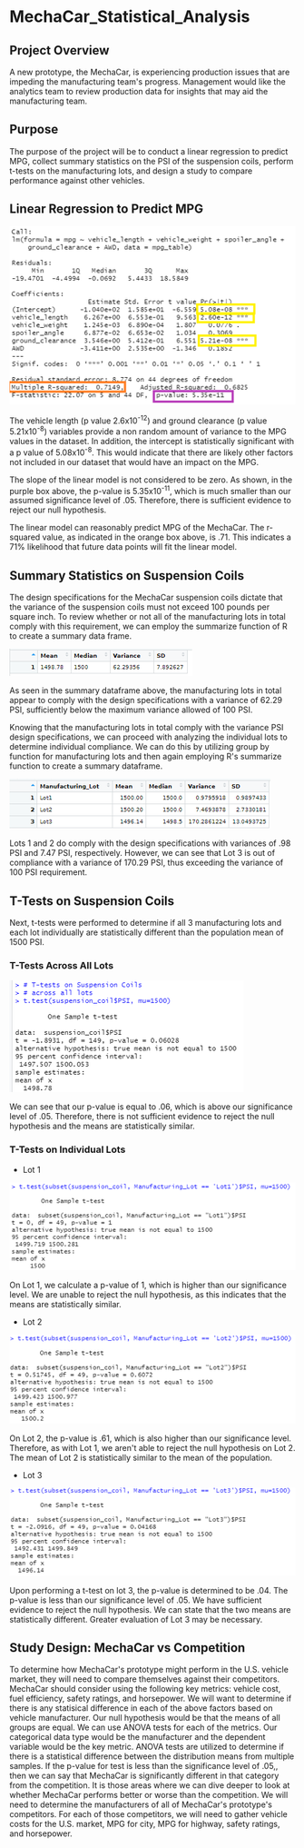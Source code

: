 # MechaCar_Statistical_Analysis

## Project Overview
A new prototype, the MechaCar, is experiencing production issues that are impeding the manufacturing team's progress.  Management would like the analytics team to review production data for insights that may aid the manufacturing team.

## Purpose
The purpose of the project will be to conduct a linear regression to predict MPG, collect summary statistics on the PSI of the suspension coils, perform t-tests on the manufacturing lots, and design a study to compare performance against other vehicles.

## Linear Regression to Predict MPG

![Multiple_Linear_Regression](Resources/Multiple_linear_regression.png)

The vehicle length (p value 2.6x10<sup>-12</sup>) and ground clearance (p value 5.21x10<sup>-8</sup>) variables provide a non random amount of variance to the MPG values in the dataset.  In addition, the intercept is statistically significant with a p value of 5.08x10<sup>-8</sup>.  This would indicate that there are likely other factors not included in our dataset that would have an impact on the MPG.

The slope of the linear model is not considered to be zero.  As shown, in the purple box above, the p-value is 5.35x10<sup>-11</sup>, which is much smaller than our assumed significance level of .05.  Therefore, there is sufficient evidence to reject our null hypothesis.

The linear model can reasonably predict MPG of the MechaCar.  The r-squared value, as indicated in the orange box above, is .71.  This indicates a 71% likelihood that future data points will fit the linear model.

## Summary Statistics on Suspension Coils

The design specifications for the MechaCar suspension coils dictate that the variance of the suspension coils must not exceed 100 pounds per square inch. To review whether or not all of the manufacturing lots in total comply with this requirement, we can employ the summarize function of R to create a summary data frame.

![table_summary](Resources/table_summary.png)

As seen in the summary dataframe above, the manufacturing lots in total appear to comply with the design specifications with a variance of 62.29 PSI, sufficiently below the maximum variance allowed of 100 PSI.

Knowing that the manufacturing lots in total comply with the variance PSI design specifications, we can proceed with analyzing the individual lots to determine individual compliance.  We can do this by utilizing group by function for manufacturing lots and then again employing R's summarize function to create a summary dataframe.

![lot_summary](Resources/lot_summary.png)

Lots 1 and 2 do comply with the design specifications with variances of .98 PSI and 7.47 PSI, respectively.  However, we can see that Lot 3 is out of compliance with a variance of 170.29 PSI, thus exceeding the variance of 100 PSI requirement.

## T-Tests on Suspension Coils

Next, t-tests were performed to determine if all 3 manufacturing lots and each lot individually are statistically different than the population mean of 1500 PSI.

### T-Tests Across All Lots

![t_test_all](Resources/t_test_all.png)

We can see that our p-value is equal to .06, which is above our significance level of .05.  Therefore, there is not sufficient evidence to reject the null hypothesis and the means are statistically similar.

### T-Tests on Individual Lots

 - Lot 1

![t_test_lot1](Resources/t_test_lot1.png)

On Lot 1, we calculate a p-value of 1, which is higher than our significance level.  We are unable to reject the null hypothesis, as this indicates that the means are statistically similar.

 - Lot 2

![t_test_lot2](Resources/t_test_lot2.png)

On Lot 2, the p-value is .61, which is also higher than our significance level.  Therefore, as with Lot 1, we aren't able to reject the null hypothesis on Lot 2.  The mean of Lot 2 is statistically similar to the mean of the population.

 - Lot 3
 
![t_test_lot3](Resources/t_test_lot3.png)

Upon performing a t-test on lot 3, the p-value is determined to be .04.  The p-value is less than our significance level of .05.  We have sufficient evidence to reject the null hypothesis.  We can state that the two means are statistically different.  Greater evaluation of Lot 3 may be necessary.

## Study Design: MechaCar vs Competition

To determine how MechaCar's prototype might perform in the U.S. vehicle market, they will need to compare themselves against their competitors.  MechaCar should consider using the following key metrics: vehicle cost, fuel efficiency, safety ratings, and horsepower.  We will want to determine if there is any statisical difference in each of the above factors based on vehicle manufacturer.  Our null hypothesis would be that the means of all groups are equal.  We can use ANOVA tests for each of the metrics.  Our categorical data type would be the manufacturer and the dependent variable would be the key metric.  ANOVA tests are utilized to determine if there is a statistical difference between the distribution means from multiple samples.  If the p-value for test is less than the significance level of .05,, then we can say that MechaCar is significantly different in that category from the competition.  It is those areas where we can dive deeper to look at whether MechaCar performs better or worse than the competition.  We will need to determine the manufacturers of all of MechaCar's prototype's competitors.  For each of those competitors, we will need to gather vehicle costs for the U.S. market, MPG for city, MPG for highway, safety ratings, and horsepower.
